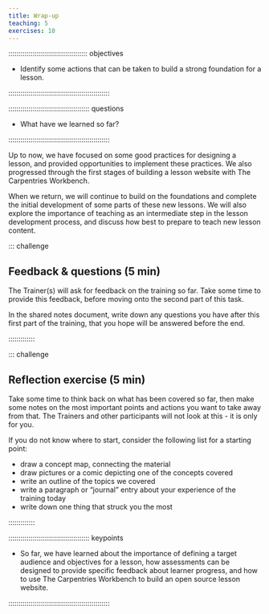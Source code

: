 ```yaml
---
title: Wrap-up
teaching: 5
exercises: 10
---
```


::::::::::::::::::::::::::::::::::::::: objectives

- Identify some actions that can be taken to build a strong foundation for a lesson.

::::::::::::::::::::::::::::::::::::::::::::::::::

:::::::::::::::::::::::::::::::::::::::: questions

- What have we learned so far?

::::::::::::::::::::::::::::::::::::::::::::::::::


Up to now, we have focused on some good practices for designing a lesson,
and provided opportunities to implement these practices. 
We also progressed through the first stages of building a lesson website
with The Carpentries Workbench.

When we return, we will continue to build on the foundations and
complete the initial development of some parts of these new lessons.
We will also explore the importance of teaching as an intermediate step
in the lesson development process,
and discuss how best to prepare to teach new lesson content.

::: challenge

## Feedback & questions (5 min)

The Trainer(s) will ask for feedback on the training so far.
Take some time to provide this feedback, before moving onto the second part of this task.

In the shared notes document,
write down any questions you have after this first part of the training,
that you hope will be answered before the end.

:::::::::::::

::: challenge

## Reflection exercise (5 min)

Take some time to think back on what has been covered so far, 
then make some notes on the most important points and actions you want to take away from that.
The Trainers and other participants will not look at this - it is only for you.

If you do not know where to start, consider the following list for a starting point:

- draw a concept map, connecting the material
- draw pictures or a comic depicting one of the concepts covered
- write an outline of the topics we covered
- write a paragraph or “journal” entry about your experience of the training today
- write down one thing that struck you the most

:::::::::::::

:::::::::::::::::::::::::::::::::::::::: keypoints

- So far, we have learned about the importance of defining a target audience and objectives for a lesson, how assessments can be designed to provide specific feedback about learner progress, and how to use The Carpentries Workbench to build an open source lesson website.

::::::::::::::::::::::::::::::::::::::::::::::::::


